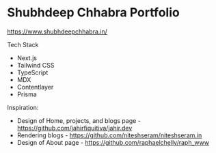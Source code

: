 
# Shubhdeep Chhabra Portfolio

https://www.shubhdeepchhabra.in/

Tech Stack
- Next.js
- Tailwind CSS
- TypeScript
- MDX
- Contentlayer
- Prisma


Inspiration:
- Design of Home, projects, and blogs page - https://github.com/jahirfiquitiva/jahir.dev
- Rendering blogs - https://github.com/niteshseram/niteshseram.in
- Design of About page - https://github.com/raphaelchelly/raph_www
